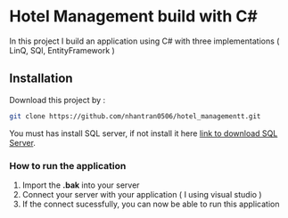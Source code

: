 # Hotel Management build with C# 

In this project I build an application using C# with three implementations ( LinQ, SQl, EntityFramework )

## Installation

Download this project by : 

```bash
git clone https://github.com/nhantran0506/hotel_managementt.git
```

You must has install SQL server, if not install it here [link to download SQL Server](https://www.microsoft.com/en-us/sql-server/sql-server-downloads).

### How to run the application

1. Import the **.bak** into your server
2. Connect your server with your application ( I using visual studio )
3. If the connect sucessfully, you can now be able to run this application 
